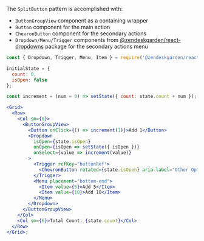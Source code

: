 The `SplitButton` pattern is accomplished with:

- `ButtonGroupView` component as a containing wrapper
- `Button` component for the main action
- `ChevronButton` component for the secondary actions
- `Dropdown/Menu/Trigger` components from [@zendeskgarden/react-dropdowns](https://garden.zendesk.com/react-components/dropdowns/)
  package for the secondary actions menu

```jsx
const { Dropdown, Trigger, Menu, Item } = require('@zendeskgarden/react-dropdowns/src');

initialState = {
  count: 0,
  isOpen: false
};

const increment = (num = 0) => setState({ count: state.count + num });

<Grid>
  <Row>
    <Col sm={6}>
      <ButtonGroupView>
        <Button onClick={() => increment(1)}>Add 1</Button>
        <Dropdown
          isOpen={state.isOpen}
          onOpen={isOpen => setState({ isOpen })}
          onSelect={value => increment(value)}
        >
          <Trigger refKey="buttonRef">
            <ChevronButton rotated={state.isOpen} aria-label="Other Options" />
          </Trigger>
          <Menu placement="bottom-end">
            <Item value={5}>Add 5</Item>
            <Item value={10}>Add 10</Item>
          </Menu>
        </Dropdown>
      </ButtonGroupView>
    </Col>
    <Col sm={6}>Total Count: {state.count}</Col>
  </Row>
</Grid>;
```
